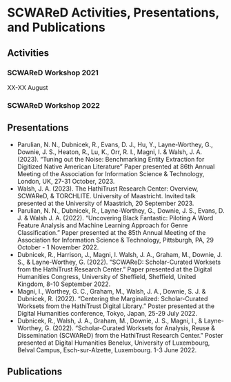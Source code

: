 # SCWAReD Activities, Presentations, and Publications
## Activities
### SCWAReD Workshop 2021
XX-XX August

### SCWAReD Workshop 2022

## Presentations
- Parulian, N. N., Dubnicek, R., Evans, D. J., Hu, Y., Layne-Worthey, G., Downie, J. S., Heaton, R., Lu, K., Orr, R. I., Magni, I. & Walsh, J. A. (2023). “Tuning out the Noise: Benchmarking Entity Extraction for Digitized Native American Literature” Paper presented at 86th Annual Meeting of the Association for Information Science & Technology, London, UK, 27-31 October, 2023. 
- Walsh, J. A. (2023). The HathiTrust Research Center: Overview, SCWAReD, & TORCHLITE. University of Maastricht. Invited talk presented at the University of Maastrich, 20 September 2023.
- Parulian, N. N., Dubnicek, R., Layne-Worthey, G., Downie, J. S., Evans, D. J. & Walsh J. A. (2022). “Uncovering Black Fantastic: Piloting A Word Feature Analysis and Machine Learning Approach for Genre Classification.” Paper presented at the 85th Annual Meeting of the Association for Information Science & Technology, Pittsburgh, PA, 29 October - 1 November 2022.
- Dubnicek, R., Harrison, J., Magni, I. Walsh, J. A., Graham, M., Downie, J. S., & Layne-Worthey, G. (2022). “SCWAReD: Scholar-Curated Worksets from the HathiTrust Research Center.” Paper presented at the Digital Humanities Congress, University of Sheffield, Sheffield, United Kingdom, 8-10 September 2022.
- Magni, I., Worthey, G. C., Graham, M., Walsh, J. A., Downie, S. J. & Dubnicek, R. (2022). “Centering the Marginalized: Scholar-Curated Worksets from the HathiTrust Digital Library.” Poster presented at the Digital Humanities conference, Tokyo, Japan, 25-29 July 2022.
- Dubnicek, R., Walsh, J. A., Graham, M., Downie, J. S., Magni, I., & Layne-Worthey, G. (2022). “Scholar-Curated Worksets for Analysis, Reuse & Dissemination (SCWAReD) from the HathiTrust Research Center.” Poster presented at Digital Humanities Benelux, University of Luxembourg, Belval Campus, Esch-sur-Alzette, Luxembourg. 1-3 June 2022.
 

## Publications
